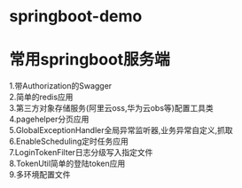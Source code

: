 # springboot-demo
常用springboot服务端
====================
1.带Authorization的Swagger<br>
2.简单的redis应用<br>
3.第三方对象存储服务(阿里云oss,华为云obs等)配置工具类<br>
4.pagehelper分页应用<br>
5.GlobalExceptionHandler全局异常监听器,业务异常自定义,抓取<br>
6.EnableScheduling定时任务应用<br>
7.LoginTokenFilter日志分级写入指定文件<br>
8.TokenUtil简单的登陆token应用<br>
9.多环境配置文件<br>

